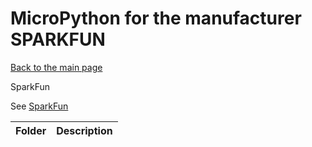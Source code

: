 # MicroPython for the manufacturer SPARKFUN
[Back to the main page](../../readme.md)

SparkFun 

See
[SparkFun ](https://www.sparkfun.com/)
<table>
<thead>
  <th>Folder</th><th>Description</th>
</thead>
<tbody>
</tbody>
</table>
